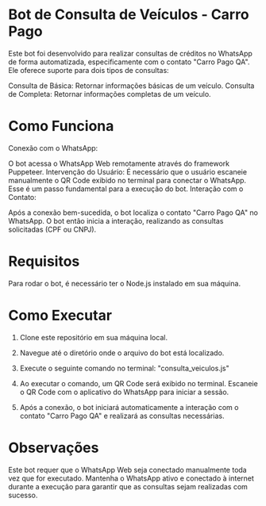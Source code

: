 # Bot de Consulta de Veículos - Carro Pago
Este bot foi desenvolvido para realizar consultas de créditos no WhatsApp de forma automatizada, especificamente com o contato "Carro Pago QA". Ele oferece suporte para dois tipos de consultas:

Consulta de Básica: Retornar informações básicas de um veículo.
Consulta de Completa: Retornar informações completas de um veículo.

# Como Funciona
Conexão com o WhatsApp:

O bot acessa o WhatsApp Web remotamente através do framework Puppeteer.
Intervenção do Usuário: É necessário que o usuário escaneie manualmente o QR Code exibido no terminal para conectar o WhatsApp. Esse é um passo fundamental para a execução do bot.
Interação com o Contato:

Após a conexão bem-sucedida, o bot localiza o contato "Carro Pago QA" no WhatsApp.
O bot então inicia a interação, realizando as consultas solicitadas (CPF ou CNPJ).

# Requisitos
Para rodar o bot, é necessário ter o Node.js instalado em sua máquina.

# Como Executar
1. Clone este repositório em sua máquina local.

2. Navegue até o diretório onde o arquivo do bot está localizado.

3. Execute o seguinte comando no terminal:
    "consulta_veiculos.js"

4. Ao executar o comando, um QR Code será exibido no terminal. Escaneie o QR Code com o aplicativo do WhatsApp para iniciar a sessão.

5. Após a conexão, o bot iniciará automaticamente a interação com o contato "Carro Pago QA" e realizará as consultas necessárias.

# Observações
Este bot requer que o WhatsApp Web seja conectado manualmente toda vez que for executado.
Mantenha o WhatsApp ativo e conectado à internet durante a execução para garantir que as consultas sejam realizadas com sucesso.